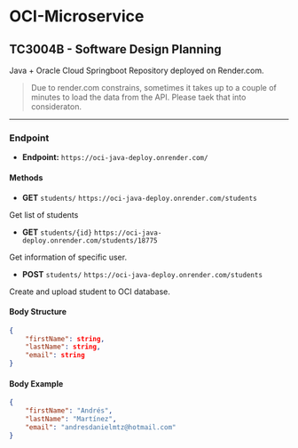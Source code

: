 # OCI-Microservice 

## TC3004B - Software Design Planning

Java + Oracle Cloud Springboot Repository deployed on Render.com.

> Due to render.com constrains, sometimes it takes up to a couple of minutes to load the data from the API. Please taek that into consideraton.

---

### Endpoint

- **Endpoint:** `https://oci-java-deploy.onrender.com/`

#### Methods

- **GET** `students/`
`https://oci-java-deploy.onrender.com/students`

Get list of students

- **GET** `students/{id}`
`https://oci-java-deploy.onrender.com/students/18775`

Get information of specific user.

- **POST** `students/`
`https://oci-java-deploy.onrender.com/students`

Create and upload student to OCI database.

#### Body Structure

```json
{
    "firstName": string,
    "lastName": string,
    "email": string
}
```

#### Body Example

```json
{
    "firstName": "Andrés",
    "lastName": "Martínez",
    "email": "andresdanielmtz@hotmail.com"
}
```
